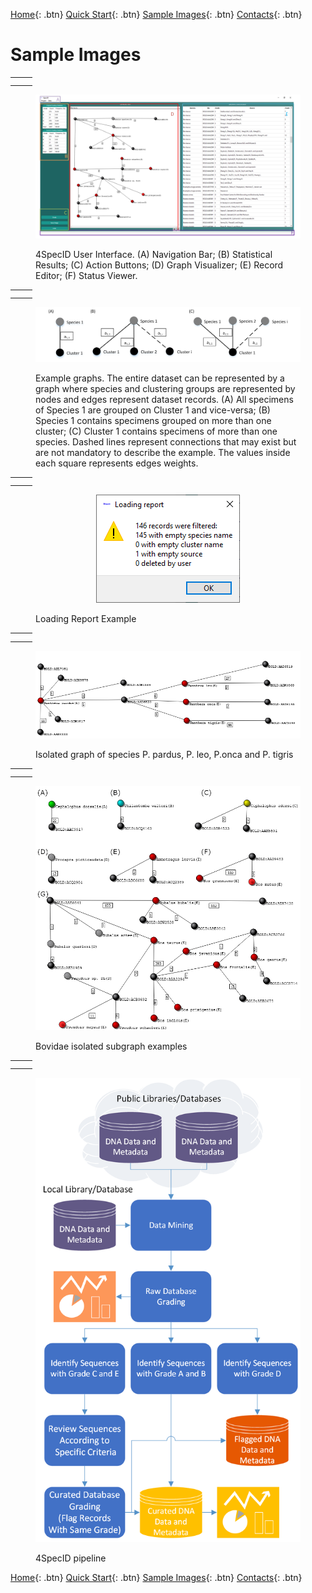 [Home](https://4specid.github.io){: .btn}
[Quick Start](https://4specid.github.io/tutorial){: .btn}
[Sample Images](https://4specid.github.io/images){: .btn}
[Contacts](https://4specid.github.io/Contacts){: .btn}

# Sample Images

<table style="width:100%">
  <tr>
    <th></th>
    <th></th>
  </tr>
  <tr>
	<td width="40%"></td>
	<td width="60%"></td>
  </tr>
  
</table>

<figure>
	<center>
		<img src="\assets\Images\4SpecID_mainWindow_labeled.png">
	</center>
	<p align="justify"><figcaption>4SpecID User Interface. (A) Navigation Bar; (B) Statistical Results; (C) Action Buttons; (D) Graph Visualizer; (E) Record Editor; (F) Status Viewer.</figcaption></p>
</figure>





<table style="width:100%">
  <tr>
    <th></th>
    <th></th>
  </tr>
  <tr>
	<td width="40%"></td>
	<td width="60%"></td>
  </tr>
  
</table>

<figure>
	<center>
		<img src="\assets\Images\4SpecID_graphExample.png">
	</center>
	<p align="justify"><figcaption>Example graphs. The entire dataset can be represented by a graph where species and clustering groups are represented by nodes and edges represent dataset records. (A) All specimens of Species 1 are grouped on Cluster 1 and vice-versa; (B) Species 1 contains specimens grouped on more than one cluster; (C) Cluster 1 contains specimens of more than one species. Dashed lines represent connections that may exist but are not mandatory to describe the example. The values inside each square represents edges weights.</figcaption></p>
</figure>




<table style="width:100%">
  <tr>
    <th></th>
    <th></th>
  </tr>
  <tr>
	<td width="40%"></td>
	<td width="60%"></td>
  </tr>
  
</table>


<figure>
	<center>
		<img src="\assets\Images\LoadingReport.png">
	</center>
	<p align="justify"><figcaption>Loading Report Example</figcaption></p>
</figure>

<table style="width:100%">
  <tr>
    <th></th>
    <th></th>
  </tr>
  <tr>
	<td width="40%"></td>
	<td width="60%"></td>
  </tr>
  
</table>


<figure>
	<center>
		<img src="\assets\Images\Pantera tigris.png">
	</center>
	<p align="justify"><figcaption>Isolated graph of species P. pardus, P. leo, P.onca and P. tigris</figcaption></p>
</figure>




<table style="width:100%">
  <tr>
    <th></th>
    <th></th>
  </tr>
  <tr>
	<td width="40%"></td>
	<td width="60%"></td>
  </tr>
  
</table>

<figure>
	<center>
		<img src="\assets\Images\fig4.png">
	</center>
<p align="justify"><figcaption>Bovidae isolated subgraph examples</figcaption></p>
</figure>



<table style="width:100%">
  <tr>
    <th></th>
    <th></th>
  </tr>
  <tr>
	<td width="40%"></td>
	<td width="60%"></td>
  </tr>
  
</table>


<figure>
	<center>
		<img src="\assets\Images\4SpecID_Workflow.png">
	</center>
	<p align="justify"><figcaption>4SpecID pipeline</figcaption></p>
</figure>



<!---
<figure class="large">
	<div class="myvideo">
	   <video  style="display:block; width:100%; height:auto;" autoplay controls loop="loop">
		   <source src="{{ site.baseurl }}\assets\Images\tmp.mp4" type="video/mp4" />
	   </video>
	</div>
<p align="justify"><figcaption>tmp video</figcaption>
</figure>
--->


[Home](https://4specid.github.io){: .btn}
[Quick Start](https://4specid.github.io/tutorial){: .btn}
[Sample Images](https://4specid.github.io/images){: .btn}
[Contacts](https://4specid.github.io/Contacts){: .btn}